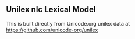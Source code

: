 Unilex nlc Lexical Model
----------------------

This is built directly from Unicode.org unilex data at
https://github.com/unicode-org/unilex
